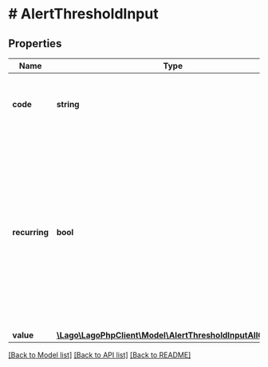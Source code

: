 # # AlertThresholdInput

## Properties

Name | Type | Description | Notes
------------ | ------------- | ------------- | -------------
**code** | **string** | Unique identifier of the usage threshold created by Lago. | [optional]
**recurring** | **bool** | This field when set to &#x60;true&#x60; indicates that the alert will be retrigger when this threshold is reached after the last non-recurring threshold. Only one recurring threshold per alert allowed. | [optional] [default to false]
**value** | [**\Lago\LagoPhpClient\Model\AlertThresholdInputAllOfValue**](AlertThresholdInputAllOfValue.md) |  |

[[Back to Model list]](../../README.md#models) [[Back to API list]](../../README.md#endpoints) [[Back to README]](../../README.md)
